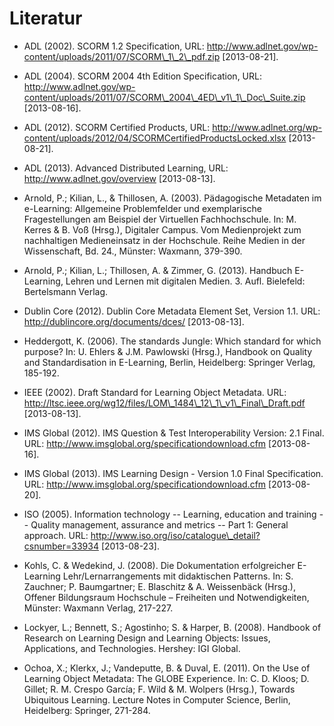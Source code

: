 # Literatur

- ADL (2002). SCORM 1.2 Specification, URL: http://www.adlnet.gov/wp-content/uploads/2011/07/SCORM\_1\_2\_pdf.zip \[2013-08-21].

- ADL (2004). SCORM 2004 4th Edition Specification, URL: http://www.adlnet.gov/wp-content/uploads/2011/07/SCORM\_2004\_4ED\_v1\_1\_Doc\_Suite.zip \[2013-08-16].

- ADL (2012). SCORM Certified Products, URL: http://www.adlnet.org/wp-content/uploads/2012/04/SCORMCertifiedProductsLocked.xlsx \[2013-08-21].

- ADL (2013). Advanced Distributed Learning, URL: http://www.adlnet.gov/overview \[2013-08-13].

- Arnold, P.; Kilian, L., &amp; Thillosen, A. (2003). Pädagogische Metadaten im e-Learning: Allgemeine Problemfelder und exemplarische Fragestellungen am Beispiel der Virtuellen Fachhochschule. In: M. Kerres &amp; B. Voß (Hrsg.), Digitaler Campus. Vom Medienprojekt zum nachhaltigen Medieneinsatz in der Hochschule. Reihe Medien in der Wissenschaft, Bd. 24., Münster: Waxmann, 379-390.

- Arnold, P.; Kilian, L.; Thillosen, A. &amp; Zimmer, G. (2013). Handbuch E-Learning, Lehren und Lernen mit digitalen Medien. 3. Aufl. Bielefeld: Bertelsmann Verlag.

- Dublin Core (2012). Dublin Core Metadata Element Set, Version 1.1. URL: http://dublincore.org/documents/dces/ \[2013-08-13].

- Heddergott, K. (2006). The standards Jungle: Which standard for which purpose? In: U. Ehlers &amp; J.M. Pawlowski (Hrsg.), Handbook on Quality and Standardisation in E-Learning, Berlin, Heidelberg: Springer Verlag, 185-192.

- IEEE (2002). Draft Standard for Learning Object Metadata. URL: http://ltsc.ieee.org/wg12/files/LOM\_1484\_12\_1\_v1\_Final\_Draft.pdf \[2013-08-13].

- IMS Global (2012). IMS Question &amp; Test Interoperability Version: 2.1 Final. URL: http://www.imsglobal.org/specificationdownload.cfm \[2013-08-16].

- IMS Global (2013). IMS Learning Design - Version 1.0 Final Specification. URL: http://www.imsglobal.org/specificationdownload.cfm \[2013-08-20].

- ISO (2005). Information technology -- Learning, education and training -- Quality management, assurance and metrics -- Part 1: General approach. URL: http://www.iso.org/iso/catalogue\_detail?csnumber=33934 \[2013-08-23].

- Kohls, C. &amp; Wedekind, J. (2008). Die Dokumentation erfolgreicher E-Learning Lehr/Lernarrangements mit didaktischen Patterns. In: S. Zauchner; P. Baumgartner; E. Blaschitz &amp; A. Weissenbäck (Hrsg.), Offener Bildungsraum Hochschule – Freiheiten und Notwendigkeiten, Münster: Waxmann Verlag, 217-227.

- Lockyer, L.; Bennett, S.; Agostinho; S. &amp; Harper, B. (2008). Handbook of Research on Learning Design and Learning Objects: Issues, Applications, and Technologies. Hershey: IGI Global.

- Ochoa, X.; Klerkx, J.; Vandeputte, B. &amp; Duval, E. (2011). On the Use of Learning Object Metadata: The GLOBE Experience. In: C. D. Kloos; D. Gillet; R. M. Crespo García; F. Wild &amp; M. Wolpers (Hrsg.), Towards Ubiquitous Learning. Lecture Notes in Computer Science, Berlin, Heidelberg: Springer, 271-284.
